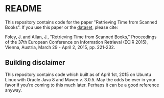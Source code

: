 # README #

This repository contains code for the paper "Retrieving Time from Scanned Books". If you use this paper or the [dataset](http://people.cs.umass.edu/~jfoley/datasets.html), please cite:

Foley, J. and Allan, J., "Retrieving Time from Scanned Books," Proceedings of the 37th European Conference on Information Retrieval (ECIR 2015), Vienna, Austria, March 29 - April 2, 2015, pp. 221-232.

## Building disclaimer ##
This repository contains code which built as of April 1st, 2015 on Ubuntu Linux with Oracle Java 8 and Maven v. 3.0.5. May the odds be ever in your favor if you're coming to this much later. Perhaps it can be a good reference anyway.

